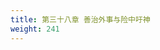 ```yaml
---
title: 第三十八章 善治外事与险中吁神
weight: 241
---
```

<script>
  window.location.href = "/效法基督/scroll3/37_38_完全舍己方能得内心的自由_善治外事与险中吁神/#第三十八章-善治外事与险中吁神";
</script>
